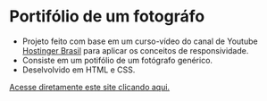 # Portifólio de um fotográfo

* Projeto feito com base em um curso-vídeo do canal de Youtube [Hostinger Brasil](https://www.youtube.com/channel/UCFtySEk9ArhCuuD22FNWa0g) para aplicar os conceitos de responsividade.
* Consiste em um potifólio de um fotógrafo genérico. 
* Deselvolvido em HTML e CSS.

[Acesse diretamente este site clicando aqui.](https://www.youtube.com/channel/UCFtySEk9ArhCuuD22FNWa0g)



 
